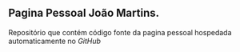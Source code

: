 Pagina Pessoal João Martins.
---

Repositório que contém código fonte da pagina pessoal hospedada automaticamente no *GitHub*